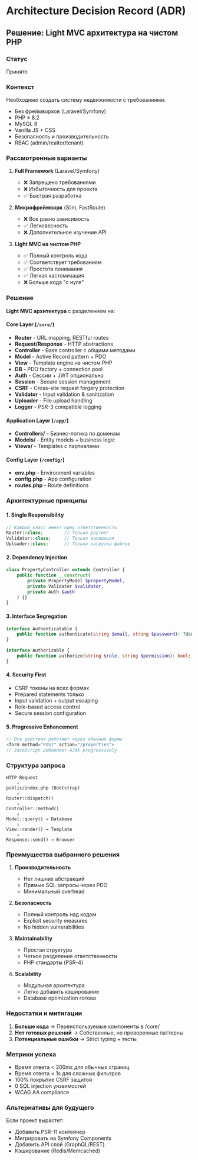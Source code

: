 # Architecture Decision Record (ADR)

## Решение: Light MVC архитектура на чистом PHP

### Статус
Принято

### Контекст
Необходимо создать систему недвижимости с требованиями:
- Без фреймворков (Laravel/Symfony)
- PHP ≥ 8.2
- MySQL 8
- Vanilla JS + CSS
- Безопасность и производительность
- RBAC (admin/realtor/tenant)

### Рассмотренные варианты

1. **Full Framework** (Laravel/Symfony)
   - ❌ Запрещено требованиями
   - ❌ Избыточность для проекта
   - ✅ Быстрая разработка

2. **Микрофреймворк** (Slim, FastRoute)
   - ❌ Все равно зависимость
   - ✅ Легковесность
   - ❌ Дополнительное изучение API

3. **Light MVC на чистом PHP**
   - ✅ Полный контроль кода
   - ✅ Соответствует требованиям
   - ✅ Простота понимания
   - ✅ Легкая кастомизация
   - ❌ Больше кода "с нуля"

### Решение
**Light MVC архитектура** с разделением на:

#### Core Layer (`/core/`)
- **Router** - URL mapping, RESTful routes
- **Request/Response** - HTTP abstractions  
- **Controller** - Base controller с общими методами
- **Model** - Active Record pattern + PDO
- **View** - Template engine на чистом PHP
- **DB** - PDO factory + connection pool
- **Auth** - Сессии + JWT опционально
- **Session** - Secure session management
- **CSRF** - Cross-site request forgery protection
- **Validator** - Input validation & sanitization
- **Uploader** - File upload handling
- **Logger** - PSR-3 compatible logging

#### Application Layer (`/app/`)
- **Controllers/** - Бизнес-логика по доменам
- **Models/** - Entity models + business logic
- **Views/** - Templates с партиалами

#### Config Layer (`/config/`)
- **env.php** - Environment variables
- **config.php** - App configuration
- **routes.php** - Route definitions

### Архитектурные принципы

#### 1. Single Responsibility
```php
// Каждый класс имеет одну ответственность
Router::class;        // Только роутинг
Validator::class;     // Только валидация  
Uploader::class;      // Только загрузка файлов
```

#### 2. Dependency Injection
```php
class PropertyController extends Controller {
    public function __construct(
        private PropertyModel $propertyModel,
        private Validator $validator,
        private Auth $auth
    ) {}
}
```

#### 3. Interface Segregation
```php
interface Authenticatable {
    public function authenticate(string $email, string $password): ?User;
}

interface Authorizable {
    public function authorize(string $role, string $permission): bool;
}
```

#### 4. Security First
- CSRF токены на всех формах
- Prepared statements только
- Input validation + output escaping
- Role-based access control
- Secure session configuration

#### 5. Progressive Enhancement
```php
// Все действия работают через обычные формы
<form method="POST" action="/properties">
// JavaScript добавляет AJAX progressively
```

### Структура запроса

```
HTTP Request
    ↓
public/index.php (Bootstrap)
    ↓  
Router::dispatch()
    ↓
Controller::method()
    ↓
Model::query() → Database
    ↓
View::render() → Template
    ↓
Response::send() → Browser
```

### Преимущества выбранного решения

1. **Производительность**
   - Нет лишних абстракций
   - Прямые SQL запросы через PDO
   - Минимальный overhead

2. **Безопасность**
   - Полный контроль над кодом
   - Explicit security measures
   - No hidden vulnerabilities

3. **Maintainability**
   - Простая структура
   - Четкое разделение ответственности
   - PHP стандарты (PSR-4)

4. **Scalability**
   - Модульная архитектура
   - Легко добавить кэширование
   - Database optimization готова

### Недостатки и митигации

1. **Больше кода** → Переиспользуемые компоненты в /core/
2. **Нет готовых решений** → Собственные, но проверенные паттерны
3. **Потенциальные ошибки** → Strict typing + тесты

### Метрики успеха

- Время ответа < 200ms для обычных страниц
- Время ответа < 1s для сложных фильтров
- 100% покрытие CSRF защитой
- 0 SQL injection уязвимостей
- WCAG AA compliance

### Альтернативы для будущего

Если проект вырастет:
- Добавить PSR-11 контейнер
- Мигрировать на Symfony Components
- Добавить API слой (GraphQL/REST)
- Кэширование (Redis/Memcached)
